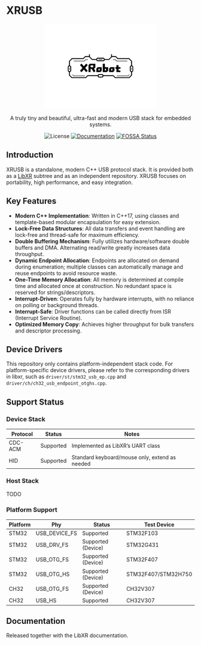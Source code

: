 # XRUSB

<div align="center">

<img src="https://github.com/Jiu-xiao/LibXR_CppCodeGenerator/raw/main/imgs/XRobot.jpeg" width="300">

A truly tiny and beautiful, ultra-fast and modern USB stack for embedded systems.

![License](https://img.shields.io/badge/license-Apache--2.0-blue)
[![Documentation](https://img.shields.io/badge/docs-online-brightgreen)](https://jiu-xiao.github.io/libxr/)
[![FOSSA Status](https://app.fossa.com/api/projects/git%2Bgithub.com%2FJiu-xiao%2Flibxr.svg?type=shield)](https://app.fossa.com/projects/git%2Bgithub.com%2FJiu-xiao%2Flibxr?ref=badge_shield)

</div>

## Introduction

XRUSB is a standalone, modern C++ USB protocol stack. It is provided both as a [LibXR](https://github.com/Jiu-xiao/libxr) subtree and as an independent repository. XRUSB focuses on portability, high performance, and easy integration.

## Key Features

* **Modern C++ Implementation**: Written in C++17, using classes and template-based modular encapsulation for easy extension.
* **Lock-Free Data Structures**: All data transfers and event handling are lock-free and thread-safe for maximum efficiency.
* **Double Buffering Mechanism**: Fully utilizes hardware/software double buffers and DMA. Alternating read/write greatly increases data throughput.
* **Dynamic Endpoint Allocation**: Endpoints are allocated on demand during enumeration; multiple classes can automatically manage and reuse endpoints to avoid resource waste.
* **One-Time Memory Allocation**: All memory is determined at compile time and allocated once at construction. No redundant space is reserved for strings/descriptors.
* **Interrupt-Driven**: Operates fully by hardware interrupts, with no reliance on polling or background threads.
* **Interrupt-Safe**: Driver functions can be called directly from ISR (Interrupt Service Routine).
* **Optimized Memory Copy**: Achieves higher throughput for bulk transfers and descriptor processing.

## Device Drivers

This repository only contains platform-independent stack code. For platform-specific device drivers, please refer to the corresponding drivers in libxr, such as `driver/st/stm32_usb_ep.cpp` and `driver/ch/ch32_usb_endpoint_otghs.cpp`.

## Support Status

### Device Stack

| Protocol | Status    | Notes                                          |
| -------- | --------- | ---------------------------------------------- |
| CDC-ACM  | Supported | Implemented as LibXR’s UART class              |
| HID      | Supported | Standard keyboard/mouse only, extend as needed |

### Host Stack

TODO

### Platform Support

| Platform | Phy           | Status             | Test Device         |
| -------- | ------------- | ------------------ | ------------------- |
| STM32    | USB_DEVICE_FS | Supported          | STM32F103           |
| STM32    | USB_DRV_FS    | Supported (Device) | STM32G431           |
| STM32    | USB_OTG_FS    | Supported (Device) | STM32F407           |
| STM32    | USB_OTG_HS    | Supported (Device) | STM32F407/STM32H750 |
| CH32     | USB_OTG_FS    | Supported (Device) | CH32V307            |
| CH32     | USB_HS        | Supported          | CH32V307            |

## Documentation

Released together with the LibXR documentation.
